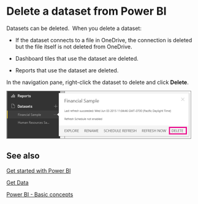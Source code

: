 ﻿<properties 
   pageTitle="Delete a dataset from Power BI"
   description="Delete a dataset from Power BI"
   services="powerbi" 
   documentationCenter="" 
   authors="v-aljenk" 
   manager="mblythe" 
   editor=""
   tags=""/>
 
<tags
   ms.service="powerbi"
   ms.devlang="NA"
   ms.topic="article"
   ms.tgt_pltfrm="NA"
   ms.workload="powerbi"
   ms.date="10/14/2015"
   ms.author="v-aljenk"/>

# Delete a dataset from Power BI

Datasets can be deleted.  When you delete a dataset:

-   If the dataset connects to a file in OneDrive, the connection is deleted but the file itself is not deleted from OneDrive.

-   Dashboard tiles that use the dataset are deleted.

-   Reports that use the dataset are deleted.

In the navigation pane, right-click the dataset to delete and click **Delete**.

![](media/powerbi-service-delete-a-dataset-from/PBI_DatasetFlyoutDelete.png)

## See also

[Get started with Power BI](http://support.powerbi.com/knowledgebase/articles/430814)

[Get Data](http://support.powerbi.com/knowledgebase/articles/434354)

[Power BI - Basic concepts](http://support.powerbi.com/knowledgebase/articles/487029)
